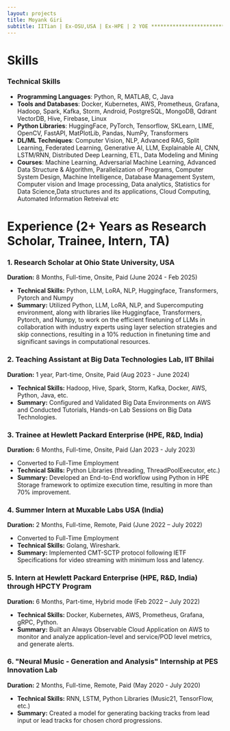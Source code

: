 ```yaml
---
layout: projects
title: Moyank Giri
subtitle: IITian | Ex-OSU,USA | Ex-HPE | 2 YOE ************************************************* Master’s in Data Science & AI from IIT Bhilai (India) with Ohio State University (USA) | Machine Learning & AI Specialist | Expert in Python, Deep Learning, LLMs, Computer Vision, NLP, Split & Federated Learning
---
```

# Skills
### Technical Skills
* **Programming Languages**: Python, R, MATLAB, C, Java
* **Tools and Databases**: Docker, Kubernetes, AWS, Prometheus, Grafana, Hadoop, Spark, Kafka, Storm, Android, PostgreSQL, MongoDB, Qdrant VectorDB, Hive, Firebase, Linux
* **Python Libraries**: HuggingFace, PyTorch, Tensorflow, SKLearn, LIME, OpenCV, FastAPI,
MatPlotLib, Pandas, NumPy, Transformers
* **DL/ML Techniques**: Computer Vision, NLP, Advanced RAG, Split Learning, Federated Learning, Generative AI, LLM, Explainable AI, CNN, LSTM/RNN, Distributed Deep Learning, ETL, Data Modeling and Mining
* **Courses**: Machine Learning, Adversarial Machine Learning, Advanced Data Structure & Algorithm, Parallelization of Programs, Computer System Design, Machine Intelligence, Database Management System, Computer vision and Image processing, Data analytics, Statistics for Data Science,Data structures and its applications, Cloud Computing, Automated Information Retreival etc

# Experience (2+ Years as Research Scholar, Trainee, Intern, TA)

### 1. Research Scholar at Ohio State University, USA
**Duration:** 8 Months, Full-time, Onsite, Paid (June 2024 - Feb 2025)
- **Technical Skills:** Python, LLM, LoRA, NLP, Huggingface, Transformers, Pytorch and Numpy
- **Summary:** Utilized Python, LLM, LoRA, NLP, and Supercomputing environment, along with libraries like Huggingface, Transformers, Pytorch, and Numpy, to work on the efficient finetuning of LLMs in collaboration with industry experts using layer selection strategies and skip connections, resulting in a 10% reduction in finetuning time and significant savings in computational resources.

### 2. Teaching Assistant at Big Data Technologies Lab, IIT Bhilai
**Duration:** 1 year, Part-time, Onsite, Paid (Aug 2023 - June 2024)
- **Technical Skills:** Hadoop, Hive, Spark, Storm, Kafka, Docker, AWS, Python, Java, etc.
- **Summary:** Configured and Validated Big Data Environments on AWS and Conducted Tutorials, Hands-on Lab Sessions on Big Data Technologies.

### 3. Trainee at Hewlett Packard Enterprise (HPE, R&D, India)
**Duration:** 6 Months, Full-time, Onsite, Paid (Jan 2023 - July 2023)
- Converted to Full-Time Employment
- **Technical Skills:** Python Libraries (threading, ThreadPoolExecutor, etc.)
- **Summary:** Developed an End-to-End workflow using Python in HPE Storage framework to optimize execution time, resulting in more than 70% improvement.

### 4. Summer Intern at Muxable Labs USA (India)
**Duration:** 2 Months, Full-time, Remote, Paid (June 2022 – July 2022)
- Converted to Full-Time Employment
- **Technical Skills:** Golang, Wireshark.
- **Summary:** Implemented CMT-SCTP protocol following IETF Specifications for video streaming with minimum loss and latency.

### 5. Intern at Hewlett Packard Enterprise (HPE, R&D, India) through HPCTY Program
**Duration:** 6 Months, Part-time, Hybrid mode (Feb 2022 – July 2022)
- **Technical Skills:** Docker, Kubernetes, AWS, Prometheus, Grafana, gRPC, Python.
- **Summary:** Built an Always Observable Cloud Application on AWS to monitor and analyze application-level and service/POD level metrics, and generate alerts.

### 6. "Neural Music - Generation and Analysis" Internship at PES Innovation Lab
**Duration:** 2 Months, Full-time, Remote, Paid (May 2020 - July 2020)
- **Technical Skills:** RNN, LSTM, Python Libraries (Music21, TensorFlow, etc.)
- **Summary:** Created a model for generating backing tracks from lead input or lead tracks for chosen chord progressions.